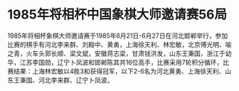 # 1985年将相杯中国象棋大师邀请赛56局

1985年将相杯象棋大师邀请赛于1985年6月21日-6月27日在河北邯郸举行，参加比赛的棋手有河北李来群、刘殿中、黄勇，上海徐天利、林宏敏，北京傅光明、喻之青，火车头郭长顺、梁文斌，安徽蒋志梁，甘肃钱洪发，山东王秉国，浙江于幼华，江苏李国勋，辽宁卜凤波和邯郸陈其共16位高手，比赛采用7轮积分循环，比赛结果：上海林宏敏以4胜3和获得冠军，以下2-6名为河北黄勇、上海徐天利、山东王秉国、河北李来群、辽宁卜凤波。